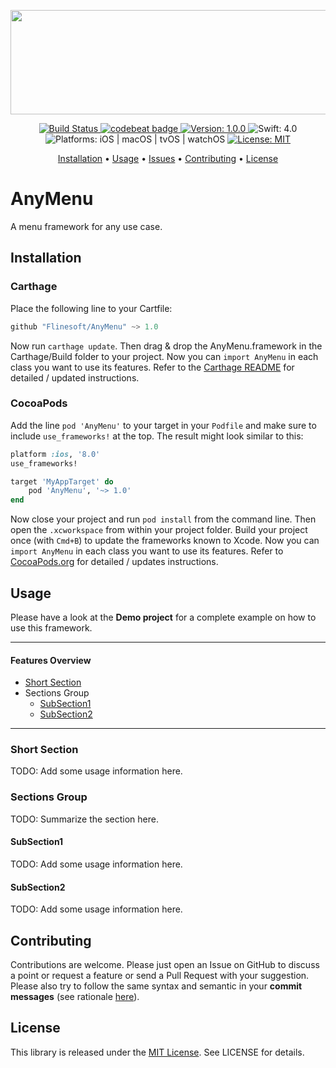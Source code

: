 
<p align="center">
    <img src="https://raw.githubusercontent.com/Flinesoft/AnyMenu/stable/Logo.png"
      width=600 height=167>
</p>

<p align="center">
    <a href="https://www.bitrise.io/app/5c5c85144ac220cf">
        <img src="https://www.bitrise.io/app/5c5c85144ac220cf/status.svg?token=Z7zf4Dka_bWVtxCAd6jAmA&branch=stable"
             alt="Build Status">
    </a>
    <a href="https://codebeat.co/projects/github-com-flinesoft-anymenu-stable">
        <img alt="codebeat badge" src="https://codebeat.co/badges/024e96f9-2293-407b-8f6c-52b494a26336" />
    </a>
    <a href="https://github.com/Flinesoft/AnyMenu/releases">
        <img src="https://img.shields.io/badge/Version-1.0.0-blue.svg"
             alt="Version: 1.0.0">
    </a>
    <img src="https://img.shields.io/badge/Swift-4.0-FFAC45.svg"
         alt="Swift: 4.0">
    <img src="https://img.shields.io/badge/Platforms-iOS%20%7C%20macOS%20%7C%20tvOS%20%7C%20watchOS-FF69B4.svg"
        alt="Platforms: iOS | macOS | tvOS | watchOS">
    <a href="https://github.com/Flinesoft/AnyMenu/blob/stable/LICENSE.md">
        <img src="https://img.shields.io/badge/License-MIT-lightgrey.svg"
              alt="License: MIT">
    </a>
</p>

<p align="center">
    <a href="#installation">Installation</a>
  • <a href="#usage">Usage</a>
  • <a href="https://github.com/Flinesoft/AnyMenu/issues">Issues</a>
  • <a href="#contributing">Contributing</a>
  • <a href="#license">License</a>
</p>


# AnyMenu

A menu framework for any use case.

## Installation

### Carthage

Place the following line to your Cartfile:

``` Swift
github "Flinesoft/AnyMenu" ~> 1.0
```

Now run `carthage update`. Then drag & drop the AnyMenu.framework in the Carthage/Build folder to your project. Now you can `import AnyMenu` in each class you want to use its features. Refer to the [Carthage README](https://github.com/Carthage/Carthage#adding-frameworks-to-an-application) for detailed / updated instructions.

### CocoaPods

Add the line `pod 'AnyMenu'` to your target in your `Podfile` and make sure to include `use_frameworks!`
at the top. The result might look similar to this:

``` Ruby
platform :ios, '8.0'
use_frameworks!

target 'MyAppTarget' do
    pod 'AnyMenu', '~> 1.0'
end
```

Now close your project and run `pod install` from the command line. Then open the `.xcworkspace` from within your project folder.
Build your project once (with `Cmd+B`) to update the frameworks known to Xcode. Now you can `import AnyMenu` in each class you want to use its features.
Refer to [CocoaPods.org](https://cocoapods.org) for detailed / updates instructions.

## Usage

Please have a look at the **Demo project** for a complete example on how to use this framework.

---
#### Features Overview

- [Short Section](#short-section)
- Sections Group
  - [SubSection1](#subsection1)
  - [SubSection2](#subsection2)

---

### Short Section

TODO: Add some usage information here.

### Sections Group

TODO: Summarize the section here.

#### SubSection1

TODO: Add some usage information here.

#### SubSection2

TODO: Add some usage information here.


## Contributing

Contributions are welcome. Please just open an Issue on GitHub to discuss a point or request a feature or send a Pull Request with your suggestion. Please also try to follow the same syntax and semantic in your **commit messages** (see rationale [here](http://chris.beams.io/posts/git-commit/)).


## License
This library is released under the [MIT License](http://opensource.org/licenses/MIT). See LICENSE for details.
